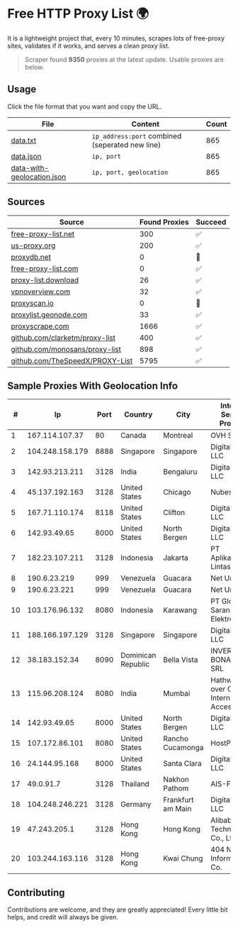 
# Free HTTP Proxy List 🌍

It is a lightweight project that, every 10 minutes, scrapes lots of free-proxy sites, validates if it works, and serves a clean proxy list.


> Scraper found **9350** proxies at the latest update. Usable proxies are below.

## Usage

Click the file format that you want and copy the URL.


|File|Content|Count|
|----|-------|-----|
|[data.txt](https://raw.githubusercontent.com/themiralay/Proxy-List-World/master/data.txt)|`ip_address:port` combined (seperated new line)|865|
|[data.json](https://raw.githubusercontent.com/themiralay/Proxy-List-World/master/data.json)|`ip, port`|865|
|[data-with-geolocation.json](https://raw.githubusercontent.com/themiralay/Proxy-List-World/master/data-with-geolocation.json)|`ip, port, geolocation`|865|

## Sources

|Source|Found Proxies|Succeed|
|------|-------------|-------|
|[free-proxy-list.net](https://free-proxy-list.net)|300|✅|
|[us-proxy.org](https://www.us-proxy.org)|200|✅|
|[proxydb.net](http://proxydb.net)|0|🚫|
|[free-proxy-list.com](https://free-proxy-list.com/?page=&port=&type%5B%5D=http&type%5B%5D=https&up_time=0&search=Search)|0|✅|
|[proxy-list.download](https://www.proxy-list.download/HTTP)|26|✅|
|[vpnoverview.com](https://vpnoverview.com/privacy/anonymous-browsing/free-proxy-servers)|32|✅|
|[proxyscan.io](https://www.proxyscan.io)|0|🚫|
|[proxylist.geonode.com](https://proxylist.geonode.com/api/proxy-list?limit=300&page=1&sort_by=lastChecked&sort_type=desc&protocols=http,https)|33|✅|
|[proxyscrape.com](https://api.proxyscrape.com/v2/?request=displayproxies&protocol=http&timeout=10000&country=all&ssl=all&anonymity=all)|1666|✅|
|[github.com/clarketm/proxy-list](https://raw.githubusercontent.com/clarketm/proxy-list/master/proxy-list-raw.txt)|400|✅|
|[github.com/monosans/proxy-list](https://raw.githubusercontent.com/monosans/proxy-list/main/proxies/http.txt)|898|✅|
|[github.com/TheSpeedX/PROXY-List](https://raw.githubusercontent.com/TheSpeedX/PROXY-List/master/http.txt)|5795|✅|


## Sample Proxies With Geolocation Info

|#|Ip|Port|Country|City|Internet Service Provider|
|-|--|----|-------|----|-------------------------|
|1|167.114.107.37|80|Canada|Montreal|OVH SAS|
|2|104.248.158.179|8888|Singapore|Singapore|DigitalOcean, LLC|
|3|142.93.213.211|3128|India|Bengaluru|DigitalOcean, LLC|
|4|45.137.192.163|3128|United States|Chicago|Nubes, LLC|
|5|167.71.110.174|8118|United States|Clifton|DigitalOcean, LLC|
|6|142.93.49.65|8000|United States|North Bergen|DigitalOcean, LLC|
|7|182.23.107.211|3128|Indonesia|Jakarta|PT Aplikanusa Lintasarta|
|8|190.6.23.219|999|Venezuela|Guacara|Net Uno|
|9|190.6.23.221|999|Venezuela|Guacara|Net Uno|
|10|103.176.96.132|8080|Indonesia|Karawang|PT Global Sarana Elektronika|
|11|188.166.197.129|3128|Singapore|Singapore|DigitalOcean, LLC|
|12|38.183.152.34|8090|Dominican Republic|Bella Vista|INVERSIONES BONAFER, SRL|
|13|115.96.208.124|8080|India|Mumbai|Hathway IP over Cable Internet Access|
|14|142.93.49.65|8000|United States|North Bergen|DigitalOcean, LLC|
|15|107.172.86.101|8080|United States|Rancho Cucamonga|HostPapa|
|16|24.144.95.168|8000|United States|Santa Clara|DigitalOcean, LLC|
|17|49.0.91.7|3128|Thailand|Nakhon Pathom|AIS-Fibre|
|18|104.248.246.221|3128|Germany|Frankfurt am Main|DigitalOcean, LLC|
|19|47.243.205.1|3128|Hong Kong|Hong Kong|Alibaba (US) Technology Co., Ltd.|
|20|103.244.163.116|3128|Hong Kong|Kwai Chung|404 Network Information Co.|



## Contributing

Contributions are welcome, and they are greatly appreciated! Every
little bit helps, and credit will always be given.

